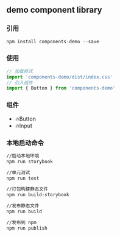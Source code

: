 ## demo component library


### 引用

~~~javascript
npm install components-demo --save
~~~

### 使用

~~~javascript
// 加载样式
import 'components-demo/dist/index.css'
// 引入组件
import { Button } from 'components-demo'
~~~

### 组件

* 🔥Button
* 🔥Input

### 本地启动命令

~~~bash
//启动本地环境
npm run storybook

//单元测试
npm run test

//打包构建静态文件
npm run build-storybook

//发布静态文件
npm run build

//发布到 npm
npm run publish
~~~